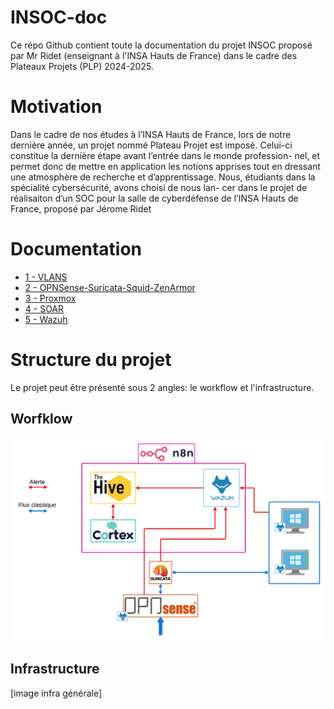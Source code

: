 # INSOC-doc
Ce répo Github contient toute la documentation du projet INSOC proposé par Mr Ridet (enseignant à l'INSA Hauts de France) dans le cadre des Plateaux Projets (PLP) 2024-2025.


# Motivation

Dans le cadre de nos études à l’INSA Hauts de France, lors de notre dernière année, un projet nommé
Plateau Projet est imposé. Celui-ci constitue la dernière étape avant l’entrée dans le monde profession-
nel, et permet donc de mettre en application les notions apprises tout en dressant une atmosphère de
recherche et d’apprentissage. Nous, étudiants dans la spécialité cybersécurité, avons choisi de nous lan-
cer dans le projet de réalisaiton d’un SOC pour la salle de cyberdéfense de l’INSA Hauts de France,
proposé par Jérome Ridet 


# Documentation

- [1 - VLANS](1-VLANs)
- [2 - OPNSense-Suricata-Squid-ZenArmor](2-OPNSense-Suricata-Squid)
- [3 - Proxmox](3-Proxmox)
- [4 - SOAR](4-SOAR)
- [5 - Wazuh](5-Wazuh)


# Structure du projet

Le projet peut être présenté sous 2 angles: le workflow et l'infrastructure.

## Worfklow
![workflow](./workflow.png)

## Infrastructure
[image infra générale]